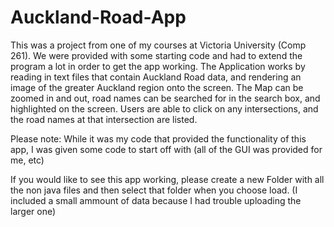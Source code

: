 # Auckland-Road-App

This was a project from one of my courses at Victoria University (Comp 261).
We were provided with some starting code and had to extend the program a lot 
in order to get the app working. The Application works by reading in text files that
contain Auckland Road data, and rendering an image of the greater Auckland region onto the screen. 
The Map can be zoomed in and out, road names can be searched for in the search box, and highlighted 
on the screen. Users are able to click on any intersections, and the road names at that intersection are 
listed. 

Please note: While it was my code that provided the functionality of this app, I was given 
some code to start off with (all of the GUI was provided for me, etc)

If you would like to see this app working, please create a new Folder with all the non java files
and then select that folder when you choose load. (I included a small ammount of data because I had trouble
uploading the larger one)
